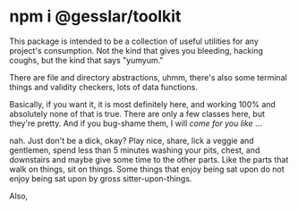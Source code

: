 # npm i @gesslar/toolkit

This package is intended to be a collection of useful utilities for any
project's consumption. Not the kind that gives you bleeding, hacking coughs,
but the kind that says "yumyum."

There are file and directory abstractions, uhmm, there's also some terminal
things and validity checkers, lots of data functions.

Basically, if you want it, it is most definitely here, and working 100% and
absolutely none of that is true. There are only a few classes here, but they're
pretty. And if you bug-shame them, I will _come for you like_ ...

nah. Just don't be a dick, okay? Play nice, share, lick a veggie and gentlemen,
spend less than 5 minutes washing your pits, chest, and downstairs and maybe
give some time to the other parts. Like the parts that walk on things, sit
on things. Some things that enjoy being sat upon do not enjoy being sat upon
by gross sitter-upon-things.

Also,
